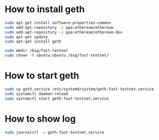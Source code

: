 # How to install geth

```bash
sudo apt-get install software-properties-common
sudo add-apt-repository -y ppa:ethereum/ethereum
sudo add-apt-repository -y ppa:ethereum/ethereum-dev
sudo apt-get update
sudo apt-get install geth

sudo mkdir /big/fast-testnet
sudo chown -R ubuntu:ubuntu /big/fast-testnet/

```

# How to start geth 

```bash
sudo cp geth.service /etc/systemd/system/geth-fast-testnet.service
sudo systemctl daemon-reload
sudo systemctl start geth-fast-testnet.service
```

# How to show log

```bash
sudo journalctl -u geth-fast-testnet.service
```



